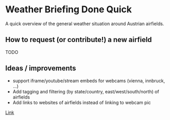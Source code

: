 # Weather Briefing Done Quick

A quick overview of the general weather situation around Austrian airfields. 

## How to request (or contribute!) a new airfield
TODO

## Ideas / improvements

- support iframe/youtube/stream embeds for webcams (vienna, innbruck, ...)
- Add tagging and filtering (by state/country, east/west/south/north) of airfields
- Add links to websites of airfields instead of linking to webcam pic

[Link](https://tkaiser.github.io/wbdq/)
